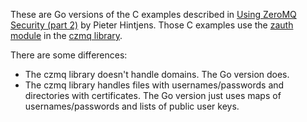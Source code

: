 These are Go versions of the C examples described in
[Using ZeroMQ Security (part 2)](http://hintjens.com/blog:49) by Pieter Hintjens.
Those C examples use the [zauth module](http://czmq.zeromq.org/manual:zauth)
in the [czmq library](http://czmq.zeromq.org).

There are some differences:

 * The czmq library doesn't handle domains. The Go version does.
 * The czmq library handles files with usernames/passwords and directories with certificates.
   The Go version just uses maps of usernames/passwords and lists of public user keys.
